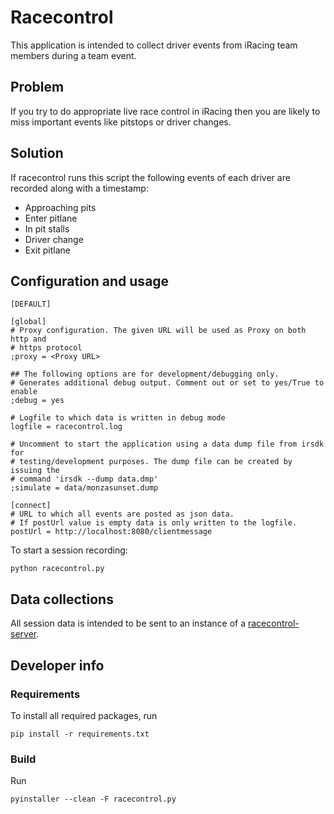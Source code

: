 # Racecontrol

This application is intended to collect driver events from iRacing team
members during a team event.

## Problem

If you try to do appropriate live race control in iRacing then you are likely
to miss important events like pitstops or driver changes.

## Solution

If racecontrol runs this script the following events of each driver are
recorded along with a timestamp:

* Approaching pits
* Enter pitlane
* In pit stalls
* Driver change
* Exit pitlane

## Configuration and usage

	[DEFAULT]
	
	[global]
	# Proxy configuration. The given URL will be used as Proxy on both http and 
	# https protocol
	;proxy = <Proxy URL>

	## The following options are for development/debugging only. 
	# Generates additional debug output. Comment out or set to yes/True to enable
	;debug = yes

	# Logfile to which data is written in debug mode 
	logfile = racecontrol.log

	# Uncomment to start the application using a data dump file from irsdk for 
	# testing/development purposes. The dump file can be created by issuing the 
	# command 'irsdk --dump data.dmp'
	;simulate = data/monzasunset.dump

	[connect]
	# URL to which all events are posted as json data. 
	# If postUrl value is empty data is only written to the logfile.
	postUrl = http://localhost:8080/clientmessage


To start a session recording:

	python racecontrol.py
	
## Data collections

All session data is intended to be sent to an instance of a [racecontrol-server](https://github.com/simracingtools/racecontrol-server). 


## Developer info

### Requirements

To install all required packages, run

	pip install -r requirements.txt
### Build

Run

    pyinstaller --clean -F racecontrol.py
